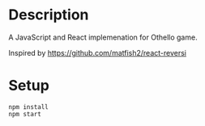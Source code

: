 # Description
A JavaScript and React implemenation for Othello game.

Inspired by https://github.com/matfish2/react-reversi


# Setup
```
npm install 
npm start
```